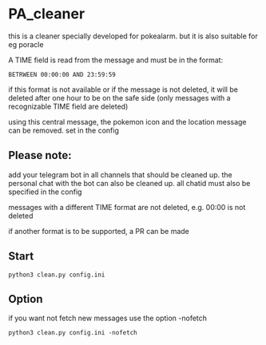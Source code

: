 # PA_cleaner

this is a cleaner specially developed for pokealarm. but it is also suitable for eg poracle

A TIME field is read from the message and must be in the format:

```
BETRWEEN 00:00:00 AND 23:59:59
```

if this format is not available or if the message is not deleted, it will be deleted after one hour to be on the safe side (only messages with a recognizable TIME field are deleted)

using this central message, the pokemon icon and the location message can be removed. set in the config

## Please note:
add your telegram bot in all channels that should be cleaned up. the personal chat with the bot can also be cleaned up. all chatid must also be specified in the config

messages with a different TIME format are not deleted, e.g. 00:00 is not deleted

if another format is to be supported, a PR can be made

## Start
`python3 clean.py config.ini`

## Option
if you want not fetch new messages use the option -nofetch

`python3 clean.py config.ini -nofetch`